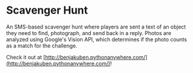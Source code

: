 # Scavenger Hunt

An SMS-based scavenger hunt where players are sent a text of an object they need to find, photograph, and send back in a reply. Photos are analyzed using Google's Vision API, which determines if the photo counts as a match for the challenge.

Check it out at [http://benjakuben.pythonanywhere.com/](http://benjakuben.pythonanywhere.com/)!